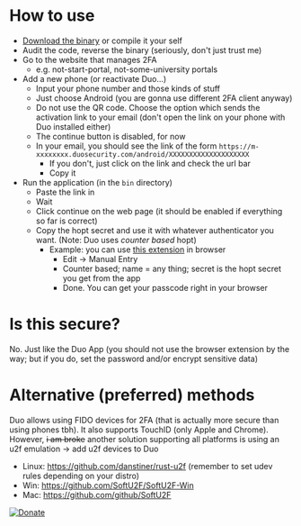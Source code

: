 # How to use

* [Download the binary](https://github.com/quangIO/no-duo-lockout/releases/)
  or compile it your self
* Audit the code, reverse the binary (seriously, don't just trust me)
* Go to the website that manages 2FA
  * e.g. not-start-portal, not-some-university portals
* Add a new phone (or reactivate Duo...)
  * Input your phone number and those kinds of stuff
  * Just choose Android (you are gonna use different 2FA client anyway)
  * Do not use the QR code. Choose the option which sends the activation
    link to your email (don't open the link on your phone with Duo
    installed either)
  * The continue button is disabled, for now
  * In your email, you should see the link of the form
    `https://m-xxxxxxxx.duosecurity.com/android/XXXXXXXXXXXXXXXXXXXX`
    * If you don't, just click on the link and check the url bar
    * Copy it
* Run the application (in the `bin` directory)
  * Paste the link in
  * Wait
  * Click continue on the web page (it should be enabled if everything
    so far is correct)
  * Copy the hopt secret and use it with whatever authenticator you
    want. (Note: Duo uses *counter based* hopt)
    * Example: you can use
      [this extension](https://github.com/Authenticator-Extension/Authenticator)
      in browser
      * Edit -> Manual Entry
      * Counter based; name = any thing; secret is the hopt secret
        you get from the app
      * Done. You can get your passcode right in your browser

# Is this secure?

No. Just like the Duo App (you should not use the browser extension by
the way; but if you do, set the password and/or encrypt sensitive data)

# Alternative (preferred) methods

Duo allows using FIDO devices for 2FA (that is actually more secure than
using phones tbh). It also supports TouchID (only Apple and Chrome).
However, ~~i am broke~~ another solution supporting all platforms is
using an u2f emulation -> add u2f devices to Duo

* Linux: https://github.com/danstiner/rust-u2f (remember to set udev rules depending on your distro)
* Win: https://github.com/SoftU2F/SoftU2F-Win
* Mac: https://github.com/github/SoftU2F

[![Donate](https://img.shields.io/badge/Donate-PayPal-green.svg)](https://www.paypal.com/cgi-bin/webscr?cmd=_s-xclick&hosted_button_id=C44YKYMVNL4TA)